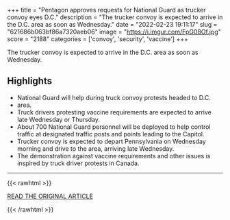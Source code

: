 +++
title = "Pentagon approves requests for National Guard as trucker convoy eyes D.C."
description = "The trucker convoy is expected to arrive in the D.C. area as soon as Wednesday."
date = "2022-02-23 19:11:17"
slug = "621686b063bf86a7320aeb06"
image = "https://i.imgur.com/FpG08Of.jpg"
score = "2188"
categories = ['convoy', 'security', 'vaccine']
+++

The trucker convoy is expected to arrive in the D.C. area as soon as Wednesday.

## Highlights

- National Guard will help during truck convoy protests headed to D.C.
- area.
- Truck drivers protesting vaccine requirements are expected to arrive late Wednesday or Thursday.
- About 700 National Guard personnel will be deployed to help control traffic at designated traffic posts and points leading to the Capitol.
- Trucker convoy is expected to depart Pennsylvania on Wednesday morning and drive to the area, arriving late Wednesday.
- The demonstration against vaccine requirements and other issues is inspired by truck driver protests in Canada.

---

{{< rawhtml >}}
  <p class="article-category">
    <a target="_blank" href="https://www.cbsnews.com/news/trucker-convoy-dc-national-guard-pentagon/">READ THE ORIGINAL ARTICLE</a>
  </p>
{{< /rawhtml >}}
